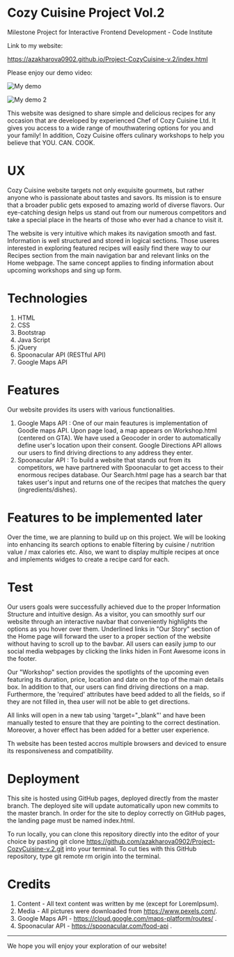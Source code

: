 # Cozy Cuisine Project Vol.2

Milestone Project for Interactive Frontend Development - Code Institute

Link to my website:

https://azakharova0902.github.io/Project-CozyCuisine-v.2/index.html

Please enjoy our demo video:

![My demo](./images/api-demo.gif)

![My demo 2](./images/api-demo2.gif)

This website was designed to share simple and delicious recipes for any occasion that are developed by experienced Chef of Cozy Cuisine Ltd. It gives you access to a wide range of mouthwatering options for you and your family! In addition, Cozy Cuisine offers culinary workshops to help you believe that YOU. CAN. COOK.

# UX

Cozy Cuisine website targets not only exquisite gourmets, but rather anyone who is passionate about tastes and savors. Its mission is to ensure that a broader public gets exposed to amazing world of diverse flavors. Our eye-catching design helps us stand out from our numerous competitors and take a special place in the hearts of those who ever had a chance to visit it. 

The website is very intuitive which makes its navigation smooth and fast. Information is well structured and stored in logical sections. Those useres interested in exploring featured recipes will easily find there way to our Recipes section from the main navigation bar and relevant links on the Home webpage. The same concept applies to finding information about upcoming workshops and sing up form.

# Technologies

1. HTML
2. CSS
3. Bootstrap
4. Java Script
5. jQuery
6. Spoonacular API (RESTful API)
7. Google Maps API

# Features

Our website provides its users with various functionalities. 
1. Google Maps API : One of our main feautures is implementation of Goodle maps API. Upon page load, a map appears on Workshop.html (centered on GTA). We have used a Geocoder in order to automatically define user's location upon their consent. Google Directions API allows our users to find driving directions to any address they enter.
2. Spoonacular API : To build a website that stands out from its competitors, we have partnered with Spoonacular to get access to their enormous recipes database. Our Search.html page has a search bar that takes user's input and returns one of the recipes that matches the query (ingredients/dishes).

# Features to be implemented later

Over the time, we are planning to build up on this project. We will be looking into enhancing its search options to enable filtering by cuisine / nutrition value / max calories etc. Also, we want to display multiple recipes at once and implements widges to create a recipe card for each.

# Test

Our users goals were successfully achieved due to the proper Information Structure and intuitive design. As a visitor, you can smoothly surf our website through an interactive navbar that conveniently highlights the options as you hover over them. Underlined links in "Our Story" section of the Home page will forward the user to a proper section of the website without having to scroll up to the bavbar. All users can easily jump to our social media webpages by clicking the links hiden in Font Awesome icons in the footer.

Our "Workshop" section provides the spotlights of the upcoming even featuring its duration, price, location and date on the top of the main details box. In addition to that, our users can find driving directions on a map. Furthermore, the 'required' attributes have beed added to all the fields, so if they are not filled in, thea user will not be able to get directions.

All links will open in a new tab using 'target="_blank"' and have been manually tested to ensure that they are pointing to the correct destination. Moreover, a hover effect has been added for a better user experience.

Th website has been tested accros multiple browsers and deviced to ensure its responsiveness and compatibility.

# Deployment

This site is hosted using GitHub pages, deployed directly from the master branch. The deployed site will update automatically upon new commits to the master branch. In order for the site to deploy correctly on GitHub pages, the landing page must be named index.html.

To run locally, you can clone this repository directly into the editor of your choice by pasting git clone https://github.com/azakharova0902/Project-CozyCuisine-v.2.git into your terminal. To cut ties with this GitHub repository, type git remote rm origin into the terminal.

# Credits

1. Content - All text content was written by me (except for LoremIpsum).
2. Media - All pictures were downloaded from https://www.pexels.com/.
3. Google Maps API - https://cloud.google.com/maps-platform/routes/ .
4. Spoonacular API - https://spoonacular.com/food-api .

<hr>

We hope you will enjoy your exploration of our website!